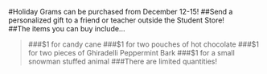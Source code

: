 #Holiday Grams can be purchased from December 12-15!
##Send a personalized gift to a friend or teacher outside the Student Store!
</br>
##The items you can buy include...
>###$1 for candy cane
>###$1 for two pouches of hot chocolate
>###$1 for two pieces of Ghiradelli Peppermint Bark
>###$1 for a small snowman stuffed animal
###There are limited quantities!
